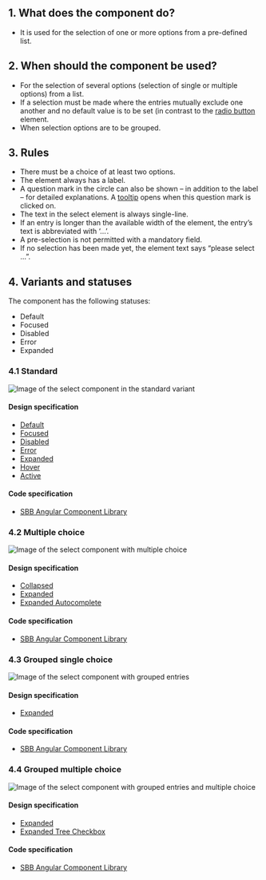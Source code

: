 ## 1. What does the component do? 
* It is used for the selection of one or more options from a pre-defined list.


## 2. When should the component be used?
* For the selection of several options (selection of single or multiple options) from a list.
* If a selection must be made where the entries mutually exclude one another and no default value is to be set (in contrast to the [radio button](https://digital.sbb.ch/de/webapps/components/radiobutton) element.
* When selection options are to be grouped.


## 3. Rules
* There must be a choice of at least two options.
* The element always has a label.
* A question mark in the circle can also be shown – in addition to the label – for detailed explanations. A [tooltip](https://digital.sbb.ch/de/webapps/components/tooltip) opens when this question mark is clicked on.
* The text in the select element is always single-line.
* If an entry is longer than the available width of the element, the entry’s text is abbreviated with ‘…’.
* A pre-selection is not permitted with a mandatory field.
* If no selection has been made yet, the element text says “please select …”.


## 4. Variants and statuses
The component has the following statuses:
- Default
- Focused
- Disabled
- Error
- Expanded

### 4.1 Standard
![Image of the select component in the standard variant](https://raw.githubusercontent.com/sbb-design-systems/sbb-design-system/master/webapp/components/select/images/select_default.png 'class: image')

#### Design specification
* [Default](https://sbb.invisionapp.com/d/main#/console/17140415/355347615/inspect)
* [Focused](https://sbb.invisionapp.com/d/main#/console/17140415/355347616/inspect)
* [Disabled](https://sbb.invisionapp.com/d/main#/console/17140415/355347617/inspect)
* [Error](https://sbb.invisionapp.com/d/main#/console/17140415/355347618/inspect)
* [Expanded](https://sbb.invisionapp.com/d/main#/console/17140415/355347619/inspect)
* [Hover](https://sbb.invisionapp.com/d/main#/console/17140415/355347620/inspect)
* [Active](https://sbb.invisionapp.com/d/main#/console/17140415/355347621/inspect)

#### Code specification
* [SBB Angular Component Library](https://sbb-angular.app.sbb.ch/latest/business/components/select)

### 4.2 Multiple choice 
![Image of the select component with multiple choice](https://raw.githubusercontent.com/sbb-design-systems/sbb-design-system/master/webapp/components/select/images/select_multi.png 'class: image')

#### Design specification
* [Collapsed](https://sbb.invisionapp.com/d/main#/console/17140415/355347622/inspect)
* [Expanded](https://sbb.invisionapp.com/d/main#/console/17140415/355347623/inspect)
* [Expanded Autocomplete](https://sbb.invisionapp.com/d/main#/console/17140415/371074705/inspect)

#### Code specification
* [SBB Angular Component Library](https://sbb-angular.app.sbb.ch/latest/business/components/select)

### 4.3 Grouped single choice
![Image of the select component with grouped entries](https://raw.githubusercontent.com/sbb-design-systems/sbb-design-system/master/webapp/components/select/images/select_grouped_single.png 'class: image')

#### Design specification
* [Expanded](https://sbb.invisionapp.com/d/main#/console/17140415/355347624/inspect)

#### Code specification
* [SBB Angular Component Library](https://sbb-angular.app.sbb.ch/latest/business/components/select)

### 4.4 Grouped multiple choice
![Image of the select component with grouped entries and multiple choice](https://raw.githubusercontent.com/sbb-design-systems/sbb-design-system/master/webapp/components/select/images/select_grouped_multi.png 'class: image')

#### Design specification
* [Expanded](https://sbb.invisionapp.com/d/main#/console/17140415/355347625/inspect)
* [Expanded Tree Checkbox](https://sbb.invisionapp.com/d/main#/console/17140415/371074670/inspect)

#### Code specification
* [SBB Angular Component Library](https://sbb-angular.app.sbb.ch/latest/business/components/select)
